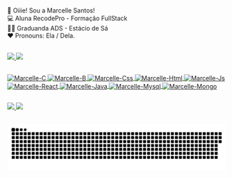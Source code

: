 # 
🤞 Oiiie! Sou a Marcelle Santos! <br>
💻 Aluna RecodePro - Formação FullStack<br>
👩‍🎓 Graduanda ADS - Estácio de Sá <br> 
❤️ Pronouns: Ela / Dela.<br><br>

<div>
  <a href="https://www.linkedin.com/in/marcelle-s-170995163">
    <img height="180em" src= "https://github-readme-stats.vercel.app/api?username=marcelledssantos&show_icons=true&theme=dracula&include_all_commits=true&count_private=true"/>
     <img height="180em" src= "https://github-readme-stats.vercel.app/api/top-langs/?username=marcelledssantos&layout=compact&langs_count=168&theme=dracula"/>
</div>

##

<div>
  <img align="center" alt="Marcelle-C" height="40" width="50" src="https://cdn.jsdelivr.net/gh/devicons/devicon/icons/c/c-plain.svg"/>
  <img align="center" alt="Marcelle-B" height="40" width="50" src="https://cdn.jsdelivr.net/gh/devicons/devicon/icons/bootstrap/bootstrap-original.svg"/>
  <img align="center" alt="Marcelle-Css" height="40" width="50" src="https://cdn.jsdelivr.net/gh/devicons/devicon/icons/css3/css3-original.svg"/>
  <img align="center" alt="Marcelle-Html" height="40" width="50" src="https://cdn.jsdelivr.net/gh/devicons/devicon/icons/html5/html5-original.svg"/>
  <img align="center" alt="Marcelle-Js" height="40" width="50" src="https://cdn.jsdelivr.net/gh/devicons/devicon/icons/javascript/javascript-original.svg"/>
  <img align="center" alt="Marcelle-React" height="40" width="50" src="https://cdn.jsdelivr.net/gh/devicons/devicon/icons/react/react-original.svg"/>
  <img align="center" alt="Marcelle-Java" height="40" width="50" src="https://cdn.jsdelivr.net/gh/devicons/devicon/icons/java/java-original.svg"/>
  <img align="center" alt="Marcelle-Mysql" height="40" width="50" src="https://cdn.jsdelivr.net/gh/devicons/devicon/icons/mysql/mysql-original.svg"/>
  <img align="center" alt="Marcelle-Mongo" height="40" width="50" src="https://cdn.jsdelivr.net/gh/devicons/devicon/icons/mongodb/mongodb-plain-wordmark.svg"/>
  </div>

##

<div>
  <a href="https://www.linkedin.com/in/marcelle-s-170995163/)" target="_blank"><img src="https://img.shields.io/badge/LinkedIn-0077B5?style=for-the-badge&logo=linkedin&logoColor=white"/>
   <a href="mailto:marcelledossantos2@gmail.com)" target="_blank"><img src="https://img.shields.io/badge/Gmail-D14836?style=for-the-badge&logo=gmail&logoColor=white"/>
</div>

##
<picture>
  <source media="(prefers-color-scheme: dark)" srcset="https://raw.githubusercontent.com/Marcelledssantos/Marcelledssantos/output/github-contribution-grid-snake-dark.svg">
  <source media="(prefers-color-scheme: light)" srcset="https://raw.githubusercontent.com/Marcelledssantos/Marcelledssantos/output/github-contribution-grid-snake.svg">
  <img alt="github contribution grid snake animation" src="https://raw.githubusercontent.com/Marcelledssantos/Marcelledssantos/output/github-contribution-grid-snake.svg">
</picture>


